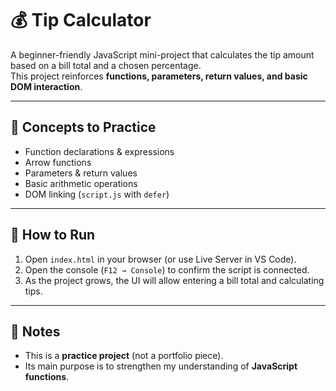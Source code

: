 # 💰 Tip Calculator

A beginner-friendly JavaScript mini-project that calculates the tip amount based on a bill total and a chosen percentage.  
This project reinforces **functions, parameters, return values, and basic DOM interaction**.  

---

## 📝 Concepts to Practice
- Function declarations & expressions  
- Arrow functions  
- Parameters & return values  
- Basic arithmetic operations  
- DOM linking (`script.js` with `defer`)  

---

## 🚀 How to Run
1. Open `index.html` in your browser (or use Live Server in VS Code).  
2. Open the console (`F12 → Console`) to confirm the script is connected.  
3. As the project grows, the UI will allow entering a bill total and calculating tips.  

---

## 📌 Notes
- This is a **practice project** (not a portfolio piece).  
- Its main purpose is to strengthen my understanding of **JavaScript functions**.  
